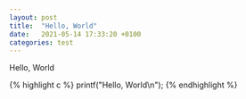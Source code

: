 ```yaml
---
layout: post
title:  "Hello, World"
date:   2021-05-14 17:33:20 +0100
categories: test
---
```


Hello, World

{% highlight c %}
printf("Hello, World\n");
{% endhighlight %}

